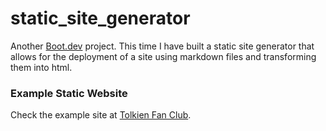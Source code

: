 # static_site_generator

Another [Boot.dev](https://boot.dev) project. This time I have built a static site generator that allows for the deployment of a site using markdown files and transforming them into html.

### Example Static Website

Check the example site at [Tolkien Fan Club](https://ajananias.github.io/static_site_generator/).